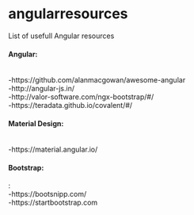 # angularresources
List of usefull Angular resources

<h4>Angular:</h4><br/>
-https://github.com/alanmacgowan/awesome-angular<br/>
-http://angular-js.in/<br/>
-http://valor-software.com/ngx-bootstrap/#/<br/>
-https://teradata.github.io/covalent/#/<br/>

<h4>Material Design:</h4><br/>
-https://material.angular.io/<br/>

<h4>Bootstrap:</h4>:<br/>
-https://bootsnipp.com/<br/>
-https://startbootstrap.com<br/>

